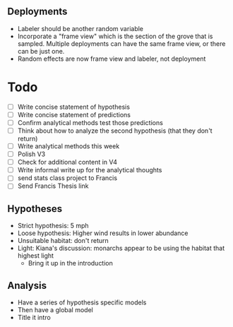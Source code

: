 ## Deployments
- Labeler should be another random variable
- Incorporate a "frame view" which is the section of the grove that is sampled. Multiple deployments can have the same frame view, or there can be just one. 
- Random effects are now frame view and labeler, not deployment

# Todo 
- [ ] Write concise statement of hypothesis
- [ ] Write concise statement of predictions
- [ ] Confirm analytical methods test those predictions 
- [ ] Think about how to analyze the second hypothesis (that they don't return)
- [ ] Write analytical methods this week
- [ ] Polish V3
- [ ] Check for additional content in V4
- [ ] Write informal write up for the analytical thoughts
- [ ] send stats class project to Francis
- [ ] Send Francis Thesis link

## Hypotheses
- Strict hypothesis: 5 mph
- Loose hypothesis: Higher wind results in lower abundance
- Unsuitable habitat: don't return
- Light: Kiana's discussion: monarchs appear to be using the habitat that highest light
  - Bring it up in the introduction 

## Analysis
- Have a series of hypothesis specific models
- Then have a global model
- Title it intro